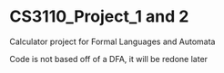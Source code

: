 # CS3110_Project_1 and 2
Calculator project for Formal Languages and Automata

Code is not based off of a DFA, it will be redone later
